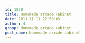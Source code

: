```yaml
---
id: 1830
title: Homemade arcade cabinet
date: 2011-11-11 22:59:03
author: 4
group: Homemade arcade cabinet
post_name: homemade-arcade-cabinet
---
```


